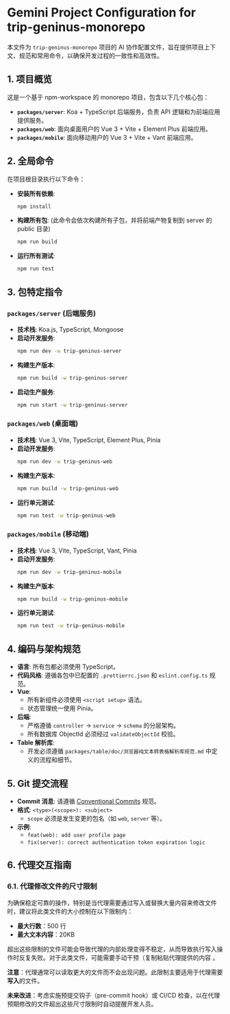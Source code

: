 # Gemini Project Configuration for trip-geninus-monorepo

本文件为 `trip-geninus-monorepo` 项目的 AI 协作配置文件，旨在提供项目上下文、规范和常用命令，以确保开发过程的一致性和高效性。

## 1. 项目概览

这是一个基于 npm-workspace 的 monorepo 项目，包含以下几个核心包：

-   **`packages/server`**: Koa + TypeScript 后端服务，负责 API 逻辑和为前端应用提供服务。
-   **`packages/web`**: 面向桌面用户的 Vue 3 + Vite + Element Plus 前端应用。
-   **`packages/mobile`**: 面向移动用户的 Vue 3 + Vite + Vant 前端应用。


## 2. 全局命令

在项目根目录执行以下命令：

-   **安装所有依赖**:
    ```bash
    npm install
    ```
-   **构建所有包**: (此命令会依次构建所有子包，并将前端产物复制到 server 的 public 目录)
    ```bash
    npm run build
    ```
-   **运行所有测试**:
    ```bash
    npm run test
    ```

## 3. 包特定指令

### `packages/server` (后端服务)

-   **技术栈**: Koa.js, TypeScript, Mongoose
-   **启动开发服务**:
    ```bash
    npm run dev -w trip-geninus-server
    ```
-   **构建生产版本**:
    ```bash
    npm run build -w trip-geninus-server
    ```
-   **启动生产服务**:
    ```bash
    npm run start -w trip-geninus-server
    ```

### `packages/web` (桌面端)

-   **技术栈**: Vue 3, Vite, TypeScript, Element Plus, Pinia
-   **启动开发服务**:
    ```bash
    npm run dev -w trip-geninus-web
    ```
-   **构建生产版本**:
    ```bash
    npm run build -w trip-geninus-web
    ```
-   **运行单元测试**:
    ```bash
    npm run test -w trip-geninus-web
    ```

### `packages/mobile` (移动端)

-   **技术栈**: Vue 3, Vite, TypeScript, Vant, Pinia
-   **启动开发服务**:
    ```bash
    npm run dev -w trip-geninus-mobile
    ```
-   **构建生产版本**:
    ```bash
    npm run build -w trip-geninus-mobile
    ```
-   **运行单元测试**:
    ```bash
    npm run test -w trip-geninus-mobile
    ```

## 4. 编码与架构规范

-   **语言**: 所有包都必须使用 TypeScript。
-   **代码风格**: 遵循各包中已配置的 `.prettierrc.json` 和 `eslint.config.ts` 规范。
-   **Vue**:
    -   所有新组件必须使用 `<script setup>` 语法。
    -   状态管理统一使用 Pinia。
-   **后端**:
    -   严格遵循 `controller` -> `service` -> `schema` 的分层架构。
    -   所有数据库 ObjectId 必须经过 `validateObjectId` 校验。
-   **Table 解析库**:
    -   开发必须遵循 `packages/table/doc/浏览器纯文本转表格解析库规范.md` 中定义的流程和细节。

## 5. Git 提交流程

-   **Commit 消息**: 请遵循 [Conventional Commits](https://www.conventionalcommits.org/) 规范。
-   **格式**: `<type>(<scope>): <subject>`
    -   `scope` 必须是发生变更的包名（如 `web`, `server` 等）。
-   **示例**:
    -   `feat(web): add user profile page`
    -   `fix(server): correct authentication token expiration logic`

## 6. 代理交互指南

### 6.1. 代理修改文件的尺寸限制

为确保稳定可靠的操作，特别是当代理需要通过写入或替换大量内容来修改文件时，建议将此类文件的大小控制在以下限制内：

*   **最大行数**：500 行
*   **最大文本内容**：20KB

超出这些限制的文件可能会导致代理的内部处理变得不稳定，从而导致执行写入操作时反复失败。对于此类文件，可能需要手动干预（复制粘贴代理提供的内容 。

**注意**：代理通常可以读取更大的文件而不会出现问题。此限制主要适用于代理需要**写入**的文件。

**未来改进**：考虑实施预提交钩子（pre-commit hook）或 CI/CD 检查，以在代理预期修改的文件超出这些尺寸限制时自动提醒开发人员。